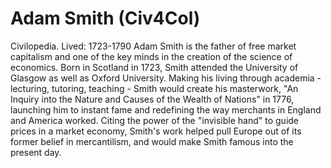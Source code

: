 # Adam Smith (Civ4Col)

Civilopedia.
Lived: 1723-1790
Adam Smith is the father of free market capitalism and one of the key minds in the creation of the science of economics. Born in Scotland in 1723, Smith attended the University of Glasgow as well as Oxford University. Making his living through academia - lecturing, tutoring, teaching - Smith would create his masterwork, "An Inquiry into the Nature and Causes of the Wealth of Nations" in 1776, launching him to instant fame and redefining the way merchants in England and America worked. Citing the power of the "invisible hand" to guide prices in a market economy, Smith's work helped pull Europe out of its former belief in mercantilism, and would make Smith famous into the present day.